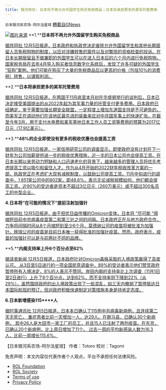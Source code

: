 ```yaml
---
title: 银河快讯: 日本将不再允许外国学生购买免税商品；日本将承担更多的美军托管费用
---
```

`日本银河系农场-阿尔法星球` [轉載自GNews](https://gnews.org/zh-hans/1740311/)

![](https://assets.gnews.org/wp-content/uploads/2021/12/图片1-52.png)[图片来源](http://www.cunman.com/)
**1.****日本将不再允许外国留学生购买免税商品**

[据共同社 12月5日报道，日本政府和执政党决定废除允许外国留学生和其他长期居留人员免税购物的制度，以应对涉嫌转售的案件以及对繁琐的资格检查的投诉。在日本长期居留且不做兼职的外国学生可以在进入日本后的六个月内进行免税购物。国家税务局在去年4月导入购买者信息数字化系统后，发现了许多可疑的外国学生 “狂购”案例。他们可能在购买了大量的免税商品后以更高的价格（包括10%的消费税）转售，以谋取利润。](https://english.kyodonews.net/news/2021/12/017dacb3d008-japan-will-no-longer-allow-foreign-students-to-buy-duty-free-goods.html)

**2.****日本将承担更多的美军托管费用**

[据共同社 12月5日报道，在两国于11月底至本月初在华盛顿举行的谈判后，日本已决定接受美国提出的从2022年起为其军事力量的托管支付更多费用。日本政府已经确定，鉴于需要加强长期安全联盟，一定程度上增加东道国支持是不可避免的，而美军正在调动他们在该地区最先进的装备来应对中共国军事上的快速扩张。在截至今年3月，用于支付水电费和美军基地日本工作人员工资等费用的预算为2017亿日元（17.9亿美元）。](https://english.kyodonews.net/news/2021/12/809e7b850293-urgent-japan-to-shoulder-more-cost-of-hosting-us-military-forces.html)

**3.****48%的企业即使没有更多的税收优惠也会提高工资**

[据共同社 12月5日报道，一家信用研究公司的调查显示，即使政府没有计划在下一财年为公司加薪提供进一步的税收优惠措施，近一半的日本公司也会提高工资。在日本长期以来劳动力短缺和人口迅速老化的背景下，越来越多的管理人员将优先考虑提高工资以吸引和留住人才。作为从4月开始的2022财年税收改革方案的一部，执政党正在考虑扩大现有减税制度，以鼓励公司提高工资。11月中旬进行的调查中，1,651家公司中的802家，即48.6%，表示无论减税规模如何，他们都会提高工资。近90%的受访者是资本不超过3亿日元（260万美元）或不超过300名员工的中型企业。](https://english.kyodonews.net/news/2021/12/7733a4b4420e-48-of-firms-to-raise-wages-even-without-more-tax-incentives-survey.html)

**4.日本将“在可能的情况下”提前注射加强针**

[据共同社 12月5日报道，由于担忧日益传播的Omicron变体，日本将 “尽可能 “得缩短目前中共病毒疫苗第二和第三针之间的间隔。日本政府正在与地方政府合作，力争将间隔时间从8个月缩短到至少6个月，莫德纳公司的疫苗将被批准为加强针。辉瑞公司的疫苗是目前日本唯一获得批准的加强针疫苗。然而，政府表示，疫苗的加强针可以是与前两针不同的品牌。](https://english.kyodonews.net/news/2021/12/126650dc1f14-japan-to-bring-forward-covid-booster-shots-wherever-possible.html)

**5.****内阁支持率上升6个百分点至62%**

[据读卖新闻 12月5日报道，日本政府针对Omicron毒株采取的入境政策赢得了高度认可。 从3日至5日进行的一项全国民意调查中，89%的受访者表示他们赞赏政府暂停所有入境决定，8%的人表示不赞同。岸田内阁的支持率比上次调查（11月1日至2日进行）上升了6个百分点，达到62%，而不支持率则下降到22%（从29%）。虽然围绕政府的出入境政策出现了一些混乱，如三天内撤销了暂停抵达日本国际航班的预订，但对政府积极快速制定对策措施本身是持肯定态度。](https://news.yahoo.co.jp/articles/15f75492152bd7af1dc0a70f338e985545d34c19)

**6.****日本新增感染1****15****人**

[据时事通讯社 12月5日报道，日本本日确认了115例中共病毒新病例，且连续第二天无死亡。 重症患者比前一天增加一人，达29人。在群马县，已确认30个新病例， 其中26人是大田市一家工厂的员工，并且15人已注射了两剂疫苗。在东京，已确认20个新病例，比上周日增加了11个。 过去一周的平均新感染人数为16.3人，比前一周增长115.6%。](https://news.yahoo.co.jp/articles/164f68671b2fafcfe3e130ce961878730d43071f)

【日本银河系农场-阿尔法星球】
作者：Totoro
校对：Tagomi

 

免责声明：本文内容仅代表作者个人观点，平台不承担任何法律风险。

- [ROL Foundation](https://rolfoundation.org/)
- [ROL Society](https://rolsociety.org/)
- [Terms of use](https://gnews.org/terms-of-use-3/)
- [Privacy Policy](https://gnews.org/privacy-policy/)
